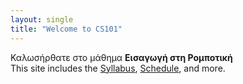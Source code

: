 ```yaml
---
layout: single
title: "Welcome to CS101"
---
```


Καλωσήρθατε στο μάθημα **Εισαγωγή στη Ρομποτική**  
This site includes the [Syllabus](syllabus.html), [Schedule](schedule.html), and more.
